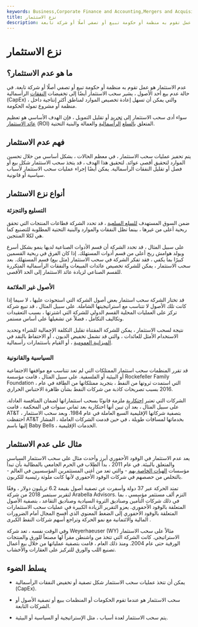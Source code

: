 ```yaml
---
keywords: Business,Corporate Finance and Accounting,Mergers and Acquisitions,M&amp;amp;A
title: نزع الاستثمار
description: عدم الاستثمار هو عمل تقوم به منظمة أو حكومة تبيع أو تصفي أصلًا أو شركة تابعة.
---
```


# نزع الاستثمار
## ما هو عدم الاستثمار؟

عدم الاستثمار هو عمل تقوم به منظمة أو حكومة تبيع أو تصفي أصلًا أو شركة تابعة. في حالة عدم بيع أحد الأصول ، يشير سحب الاستثمار أيضًا إلى تخفيضات [النفقات](/capitalexpenditure) الرأسمالية (CapEx) ، والتي يمكن أن تسهل إعادة تخصيص الموارد لمناطق أكثر إنتاجية داخل منظمة أو مشروع تموله الحكومة.

سواء أدى سحب الاستثمار إلى [تجريد](/divestiture) أو تقليل التمويل ، فإن الهدف الأساسي هو تعظيم [عائد الاستثمار](/returnoninvestment) (ROI) المتعلق [بالسلع](/capitalgoods) [الرأسمالية](/capitalgoods) والعمالة والبنية التحتية.

## فهم عدم الاستثمار

يتم تحفيز عمليات سحب الاستثمار ، في معظم الحالات ، بشكل أساسي من خلال تحسين الموارد لتحقيق أقصى عوائد. لتحقيق هذا الهدف ، قد يتخذ سحب الاستثمار شكل بيع أو فصل أو تقليل النفقات الرأسمالية. يمكن أيضًا إجراء عمليات سحب الاستثمار لأسباب سياسية أو قانونية.

## أنواع نزع الاستثمار

### التسليع والتجزئة

ضمن السوق المستهدف [للسلع السلعية](/commoditize) ، قد تحدد الشركة قطاعات المنتجات التي تحقق ربحية أعلى من غيرها ، بينما تظل النفقات والموارد والبنية التحتية المطلوبة للتصنيع كما هي لكلا المنتجين.

على سبيل المثال ، قد تحدد الشركة أن قسم الأدوات الصناعية لديها ينمو بشكل أسرع ويولد هوامش ربح أعلى من قسم أدوات المستهلك. إذا كان الفرق في ربحية القسمين كبيرًا بما يكفي ، فقد تفكر الشركة في سحب الاستثمار (مثل بيع) قسم المستهلك. بعد سحب الاستثمار ، يمكن للشركة تخصيص عائدات المبيعات والنفقات الرأسمالية المتكررة للقسم الصناعي لزيادة عائد الاستثمار إلى الحد الأقصى.

### الأصول غير الملائمة

قد تختار الشركة سحب استثمار بعض أصول الشركة التي استحوذت عليها ، لا سيما إذا كانت تلك الأصول لا تتناسب مع استراتيجيتها الشاملة. على سبيل المثال ، قد تبيع شركة تركز على العمليات المحلية القسم الدولي للشركة التي اشترتها ، بسبب التعقيدات وتكاليف التكامل ، فضلاً عن تشغيلها على أساس مستمر.

نتيجة لسحب الاستثمار ، يمكن للشركة المقتناة تقليل التكلفة الإجمالية للشراء وتحديد الاستخدام الأمثل للعائدات ، والتي قد تشمل تخفيض الديون ، أو الاحتفاظ بالنقد في [الميزانية العمومية](/balancesheet) ، أو القيام باستثمارات رأسمالية.

### السياسية والقانونية

قد تقرر المنظمات سحب استثمار الممتلكات التي لم تعد تتناسب مع مواقفها الاجتماعية أو البيئية أو الفلسفية. على سبيل المثال ، قامت مؤسسة Rockefeller Family Foundation ، التي استمدت ثروتها من النفط ، بتجريد ممتلكاتها من الطاقة في عام 2016 بسبب تصريحات كاذبة من شركات النفط بشأن ظاهرة الاحتباس الحراري.

الشركات التي تعتبر [احتكارية](/monopoly) ملزمة قانونًا بسحب استثماراتها لضمان المنافسة العادلة. على سبيل المثال ، بعد أن تبين أنها احتكارية بعد ثماني سنوات في المحكمة ، قامت AT&T بتصفية شركاتها الإقليمية السبع العاملة في عام 1984. وبعد سحب الاستثمار ، احتفظت AT&T بخدماتها لمسافات طويلة ، في حين قدمت الشركات العاملة ، المشار إليها باسم Baby Bells ، الخدمات الإقليمية.

## مثال على عدم الاستثمار

يعد عدم الاستثمار في الوقود الأحفوري أبرز وأحدث مثال على سحب الاستثمار السياسي والمتعلق بالبيئة. في عام 2011 ، بدأ الطلاب في الحرم الجامعي بالمطالبة بأن تبدأ مؤسسات [الهبات الخاصة بهم](/endowment) - والتي تعد من أغنى المستثمرين المؤسسيين في العالم - بالتخلص من حصصهم في شركات الوقود الأحفوري لأنها كانت ملوثة رئيسية للكربون.

تمتد الحركة عبر 37 دولة وأسفرت عن تصفية أصول بقيمة 6.2 تريليون دولار ، وفقًا لتقرير سبتمبر 2018 من شركة Arabella Advisors. التزم ألف مستثمر مؤسسي ، بما في ذلك شركات التأمين وصناديق الثروة السيادية وصناديق التقاعد ، بتصفية الأصول المتعلقة بالوقود الأحفوري. يعزو التقرير الزيادة الكبيرة في عمليات سحب الاستثمارات المتعلقة بالوقود الأحفوري إلى الضغط المعنوي الذي أفسح المجال أمام الضرورات المالية والائتمانية مع نمو الحركة وتراجع أسهم شركات النفط الكبرى .

وفي الوقت نفسه ، تعد شركة Weyerhaeuser (WY) مثالاً على سحب الاستثمار الاستراتيجي. كانت الشركة التي تتخذ من واشنطن مقراً لها مصنعاً للورق والمنتجات الورقية حتى عام 2004. ومنذ ذلك العام ، قامت بتصفية عملياتها من خلال بيع أعمال تصنيع اللب والورق للتركيز على العقارات والأخشاب.

## يسلط الضوء

- يمكن أن تتخذ عمليات سحب الاستثمار شكل تصفية أو تخفيض النفقات الرأسمالية (CapEx).

- سحب الاستثمار هو عندما تقوم الحكومات أو المنظمات ببيع أو تصفية الأصول أو الشركات التابعة.

- يتم سحب الاستثمار لعدة أسباب ، مثل الإستراتيجية أو السياسية أو البيئية.

